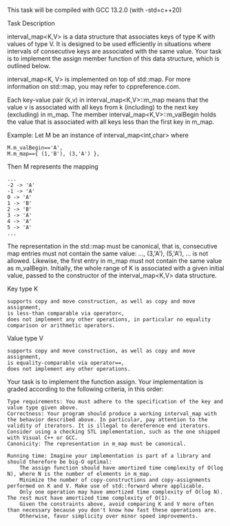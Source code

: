 This task will be compiled with GCC 13.2.0 (with -std=c++20)

Task Description

interval_map<K,V> is a data structure that associates keys of type K with values of type V. It is designed to be used efficiently in situations where intervals of consecutive keys are associated with the same value. Your task is to implement the assign member function of this data structure, which is outlined below.

interval_map<K, V> is implemented on top of std::map. For more information on std::map, you may refer to cppreference.com.

Each key-value pair (k,v) in interval_map<K,V>::m_map means that the value v is associated with all keys from k (including) to the next key (excluding) in m_map. The member interval_map<K,V>::m_valBegin holds the value that is associated with all keys less than the first key in m_map.

Example: Let M be an instance of interval_map<int,char> where

    M.m_valBegin=='A',
    M.m_map=={ (1,'B'), (3,'A') },

Then M represents the mapping

    ...
    -2 -> 'A'
    -1 -> 'A'
    0 -> 'A'
    1 -> 'B'
    2 -> 'B'
    3 -> 'A'
    4 -> 'A'
    5 -> 'A'
    ...

The representation in the std::map must be canonical, that is, consecutive map entries must not contain the same value: ..., (3,'A'), (5,'A'), ... is not allowed. Likewise, the first entry in m_map must not contain the same value as m_valBegin. Initially, the whole range of K is associated with a given initial value, passed to the constructor of the interval_map<K,V> data structure.

Key type K

    supports copy and move construction, as well as copy and move assignment,
    is less-than comparable via operator<,
    does not implement any other operations, in particular no equality comparison or arithmetic operators.

Value type V

    supports copy and move construction, as well as copy and move assignment,
    is equality-comparable via operator==,
    does not implement any other operations.

Your task is to implement the function assign. Your implementation is graded according to the following criteria, in this order:

    Type requirements: You must adhere to the specification of the key and value type given above.
    Correctness: Your program should produce a working interval_map with the behavior described above. In particular, pay attention to the validity of iterators. It is illegal to dereference end iterators. Consider using a checking STL implementation, such as the one shipped with Visual C++ or GCC.
    Canonicity: The representation in m_map must be canonical.

    Running time: Imagine your implementation is part of a library and should therefore be big-O optimal:
        The assign function should have amortized time complexity of O(log N), where N is the number of elements in m_map.
        Minimize the number of copy-constructions and copy-assignments performed on K and V. Make use of std::forward where applicable.
        Only one operation may have amortized time complexity of O(log N). The rest must have amortized time complexity of O(1).
        Given the constraints above, avoid comparing K and V more often than necessary because you don't know how fast these operations are.
        Otherwise, favor simplicity over minor speed improvements.
